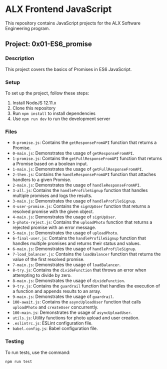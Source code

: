 # ALX Frontend JavaScript

This repository contains JavaScript projects for the ALX Software Engineering program. 

## Project: 0x01-ES6_promise

### Description

This project covers the basics of Promises in ES6 JavaScript.

### Setup

To set up the project, follow these steps:

1. Install NodeJS 12.11.x
2. Clone this repository
3. Run `npm install` to install dependencies
4. Use `npm run dev` to run the development server

### Files

- `0-promise.js`: Contains the `getResponseFromAPI` function that returns a Promise.
- `0-main.js`: Demonstrates the usage of `getResponseFromAPI`.
- `1-promise.js`: Contains the `getFullResponseFromAPI` function that returns a Promise based on a boolean input.
- `1-main.js`: Demonstrates the usage of `getFullResponseFromAPI`.
- `2-then.js`: Contains the `handleResponseFromAPI` function that attaches handlers to a given Promise.
- `2-main.js`: Demonstrates the usage of `handleResponseFromAPI`.
- `3-all.js`: Contains the `handleProfileSignup` function that handles multiple promises and logs the results.
- `3-main.js`: Demonstrates the usage of `handleProfileSignup`.
- `4-user-promise.js`: Contains the `signUpUser` function that returns a resolved promise with the given object.
- `4-main.js`: Demonstrates the usage of `signUpUser`.
- `5-photo-reject.js`: Contains the `uploadPhoto` function that returns a rejected promise with an error message.
- `5-main.js`: Demonstrates the usage of `uploadPhoto`.
- `6-final-user.js`: Contains the `handleProfileSignup` function that handles multiple promises and returns their status and values.
- `6-main.js`: Demonstrates the usage of `handleProfileSignup`.
- `7-load_balancer.js`: Contains the `loadBalancer` function that returns the value of the first resolved promise.
- `7-main.js`: Demonstrates the usage of `loadBalancer`.
- `8-try.js`: Contains the `divideFunction` that throws an error when attempting to divide by zero.
- `8-main.js`: Demonstrates the usage of `divideFunction`.
- `9-try.js`: Contains the `guardrail` function that handles the execution of a function and appends results to an array.
- `9-main.js`: Demonstrates the usage of `guardrail`.
- `100-await.js`: Contains the `asyncUploadUser` function that calls `uploadPhoto` and `createUser` concurrently.
- `100-main.js`: Demonstrates the usage of `asyncUploadUser`.
- `utils.js`: Utility functions for photo upload and user creation.
- `.eslintrc.js`: ESLint configuration file.
- `babel.config.js`: Babel configuration file.

### Testing

To run tests, use the command:

```sh
npm run test

